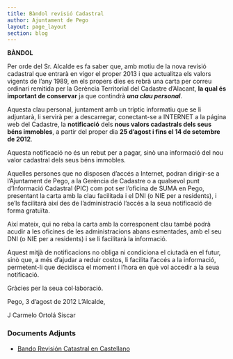 ```yaml
---
title: Bàndol revisió Cadastral
author: Ajuntament de Pego
layout: page_layout
section: blog
---
```

<div class='center'>
<p><strong>BÀNDOL</strong></p>
</div>

<p>Per orde del Sr. Alcalde es fa saber que, amb motiu de la nova revisió cadastral que entrarà en vigor el proper 2013 i que actualitza els valors vigents de l&#8217;any 1989, en els propers dies es rebrà una carta per correu ordinari remitida per la Gerència Territorial del Cadastre d&#8217;Alacant, <strong>la qual és important de conservar</strong> ja que contindrà <strong><em>una clau personal</em></strong>.</p>

<p>Aquesta clau personal, juntament amb un tríptic informatiu que se li adjuntarà, li servirà per a descarregar, conectant-se a INTERNET a la página web del Cadastre, la <strong>notificació</strong> dels <strong>nous valors cadastrals dels seus béns immobles</strong>, a partir del proper dia <strong>25 d&#8217;agost i fins el 14 de setembre de 2012</strong>.</p>

<p>Aquesta notificació no és un rebut per a pagar, sinò una informació del nou valor cadastral dels seus béns immobles.</p>

<p>Aquelles persones que no disposen d&#8217;accés a Internet, podran dirigir-se a l&#8217;Ajuntament de Pego, a la Gerència de Cadastre o a qualsevol punt d&#8217;Informació Cadastral (PIC) com pot ser l&#8217;oficina de SUMA en Pego, presentant la carta amb la clau facilitada i el DNI (o NIE per a residents), i se&#8217;ls facilitarà així des de l&#8217;administració l&#8217;accés a la seua notificació de forma gratuïta.</p>

<p>Així mateix, qui no reba la carta amb la corresponent clau també podrà acudir a les oficines de les administracions abans esmentades, amb el seu DNI (o NIE per a residents) i se li facilitarà la informació.</p>

<p>Aquest mitjà de notificacions no obliga ni condiciona el ciutadà en el futur, sinò que, a més d&#8217;ajudar a reduir costos, li facilita l&#8217;accés a la informació, permetent-li que decidisca el moment i l&#8217;hora en què vol accedir a la seua notificació.</p>

<div class='center'>
<p>Gràcies per la seua col·laboració.</p>

<p>Pego, 3 d&#8217;agost de 2012 L&#8217;Alcalde,</p>

<p>J Carmelo Ortolá Siscar</p>
</div>

<h3>Documents Adjunts</h3>

<div class='pdf-list'>
<ul>
<li><a href='/pdf/noticies/20120807-BandoRevisionCatastral.pdf'>Bando Revisión Catastral en Castellano</a></li>
</ul>
</div>
